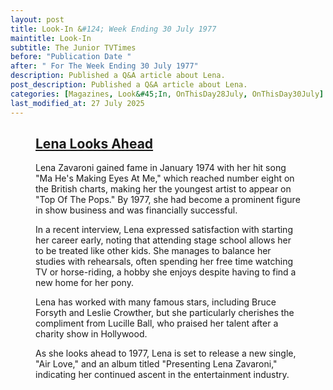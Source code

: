 ```yaml
---
layout: post
title: Look-In &#124; Week Ending 30 July 1977
maintitle: Look-In
subtitle: The Junior TVTimes
before: "Publication Date "
after: " For The Week Ending 30 July 1977"
description: Published a Q&A article about Lena.
post_description: Published a Q&A article about Lena.
categories: [Magazines, Look&#45;In, OnThisDay28July, OnThisDay30July]
last_modified_at: 27 July 2025
---
```


<figure class="fig3">
<div class="CardLayout">
<div class="CardItem">
<h2 id="infobox1" class="infobox"><a href="#infobox1">Lena Looks Ahead</a></h2>
<div class="CardItem split">
<p>Lena Zavaroni gained fame in January 1974 with her hit song "Ma He's Making Eyes At Me," which reached number eight on the British charts, making her the youngest artist to appear on "Top Of The Pops." By 1977, she had become a prominent figure in show business and was financially successful.</p>
<p>In a recent interview, Lena expressed satisfaction with starting her career early, noting that attending stage school allows her to be treated like other kids. She manages to balance her studies with rehearsals, often spending her free time watching TV or horse-riding, a hobby she enjoys despite having to find a new home for her pony.</p>
<p>Lena has worked with many famous stars, including Bruce Forsyth and Leslie Crowther, but she particularly cherishes the compliment from Lucille Ball, who praised her talent after a charity show in Hollywood.</p>
<p>As she looks ahead to 1977, Lena is set to release a new single, "Air Love," and an album titled "Presenting Lena Zavaroni," indicating her continued ascent in the entertainment industry.
</p>
</div></div></div>
</figure>





<p style="display:none;">🎤 Lena Zavaroni rose to fame in 1974 at just ten years old with her hit single Ma! He’s Making Eyes at Me, becoming the youngest artist to appear on Top of the Pops. By 1977, she was a rising star in British entertainment, balancing her studies at stage school with a busy performance schedule. Lena enjoyed horse riding and television in her downtime, and had already worked with major names like Bruce Forsyth, Leslie Crowther, Frank Sinatra, and Lucille Ball — the latter offering high praise for her talent. That year marked another milestone with the release of her single Air Love and the album Presenting Lena Zavaroni, reinforcing her status as one of Britain’s brightest young performers.</p>


